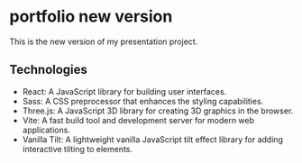 # portfolio new version
This is the new version of my presentation project. 

## Technologies

- React: A JavaScript library for building user interfaces.
- Sass: A CSS preprocessor that enhances the styling capabilities.
- Three.js: A JavaScript 3D library for creating 3D graphics in the browser.
- Vite: A fast build tool and development server for modern web applications.
- Vanilla Tilt: A lightweight vanilla JavaScript tilt effect library for adding interactive tilting to elements.
